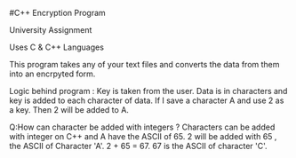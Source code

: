 #C++ Encryption Program 

University Assignment

Uses C & C++ Languages

This program takes any of your text files and converts the data from them into an encrpyted form.

Logic behind program : Key is taken from the user.
Data is in characters and key is added to each character of data.
If I save a character A and use 2 as a key. Then 2 will be added to A.

Q:How can character be added with integers ? Characters can be added with integer on C++ and A have the ASCII of 65. 
2 will be added with 65 , the ASCII of Character 'A'. 
2 + 65 = 67. 
67 is the ASCII of character 'C'.
